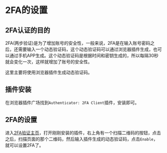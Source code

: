 # 2FA的设置

## 2FA认证的目的

2FA(两步验证)是为了增加账号的安全性，一般来说，2FA是在输入账号密码之后，还需要输入一个动态验证码，这个动态验证码可以通过浏览器插件生成，也可以通过手机APP生成。这个动态验证码是根据时间和密钥生成的，所以每隔30秒就会变化一次，这样就增加了账号的安全性。

这里主要将使用浏览器插件生成动态验证码。

## 插件安装

在浏览器插件广场找到`Authenticator: 2FA Client`插件，安装即可。

## 2FA的设置

进入[2FA验证主页](https://github.com/settings/two_factor_authentication/setup/intro)，打开刚刚安装的插件，右上角有一个扫描二维码的按钮，点击之后，扫描页面的那个二维码，然后输入插件生成的动态验证码，点击`Enable`，就可以设置2FA了。